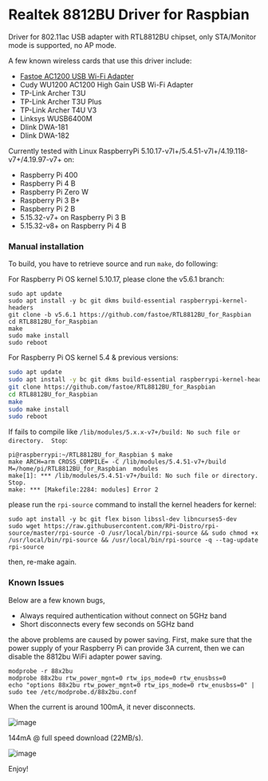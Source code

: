 # Realtek 8812BU Driver for Raspbian

Driver for 802.11ac USB adapter with RTL8812BU chipset, only STA/Monitor mode is supported, no AP mode.

A few known wireless cards that use this driver include:
* [Fastoe AC1200 USB Wi-Fi Adapter](https://www.amazon.com/1200Mbps-ChromeBook-802-11ac-Compatible-Raspbian/dp/B081TGWCVB/ref=as_li_ss_tl?m=A9879GOT1YWJ2&marketplaceID=ATVPDKIKX0DER&qid=1581225299&s=merchant-items&sr=1-3&linkCode=ll1&tag=fastoe-20&linkId=5648949a51280f0323dd599dc27dbae4&language=en_US)
* Cudy WU1200 AC1200 High Gain USB Wi-Fi Adapter
* TP-Link Archer T3U
* TP-Link Archer T3U Plus
* TP-Link Archer T4U V3
* Linksys WUSB6400M
* Dlink DWA-181
* Dlink DWA-182

Currently tested with Linux RaspberryPi 5.10.17-v7l+/5.4.51-v7l+/4.19.118-v7+/4.19.97-v7+ on:
- Raspberry Pi 400
- Raspberry Pi 4 B
- Raspberry Pi Zero W
- Raspberry Pi 3 B+
- Raspberry Pi 2 B
- 5.15.32-v7+ on Raspberry Pi 3 B
- 5.15.32-v8+ on Raspberry Pi 4 B

### Manual installation

To build, you have to retrieve source and run `make`, do following:

For Raspberry Pi OS kernel 5.10.17, please clone the v5.6.1 branch:
```
sudo apt update
sudo apt install -y bc git dkms build-essential raspberrypi-kernel-headers
git clone -b v5.6.1 https://github.com/fastoe/RTL8812BU_for_Raspbian
cd RTL8812BU_for_Raspbian
make
sudo make install
sudo reboot
```

For Raspberry Pi OS kernel 5.4 & previous versions:
```bash
sudo apt update
sudo apt install -y bc git dkms build-essential raspberrypi-kernel-headers
git clone https://github.com/fastoe/RTL8812BU_for_Raspbian
cd RTL8812BU_for_Raspbian
make
sudo make install
sudo reboot
```

If fails to compile like `/lib/modules/5.x.x-v7+/build: No such file or directory.  Stop`:
```
pi@raspberrypi:~/RTL8812BU_for_Raspbian $ make
make ARCH=arm CROSS_COMPILE= -C /lib/modules/5.4.51-v7+/build M=/home/pi/RTL8812BU_for_Raspbian  modules
make[1]: *** /lib/modules/5.4.51-v7+/build: No such file or directory.  Stop.
make: *** [Makefile:2284: modules] Error 2
```
please run the `rpi-source` command to install the kernel headers for kernel:
```
sudo apt install -y bc git flex bison libssl-dev libncurses5-dev
sudo wget https://raw.githubusercontent.com/RPi-Distro/rpi-source/master/rpi-source -O /usr/local/bin/rpi-source && sudo chmod +x /usr/local/bin/rpi-source && /usr/local/bin/rpi-source -q --tag-update
rpi-source
```
then, re-make again.

### Known Issues

Below are a few known bugs,
- Always required authentication without connect on 5GHz band
- Short disconnects every few seconds on 5GHz band

the above problems are caused by power saving. First, make sure that the power supply of your Raspberry Pi can provide 3A current, then we can disable the 8812bu WiFi adapter power saving.
```
modprobe -r 88x2bu
modprobe 88x2bu rtw_power_mgnt=0 rtw_ips_mode=0 rtw_enusbss=0
echo "options 88x2bu rtw_power_mgnt=0 rtw_ips_mode=0 rtw_enusbss=0" | sudo tee /etc/modprobe.d/88x2bu.conf
```

When the current is around 100mA, it never disconnects.

![image](https://www.fastoe.com/images/2020/11/disable-power-saving-current.jpg)

144mA @ full speed download (22MB/s).

![image](https://www.fastoe.com/images/2020/11/ping-valuedownload-speed.jpg)

Enjoy!
